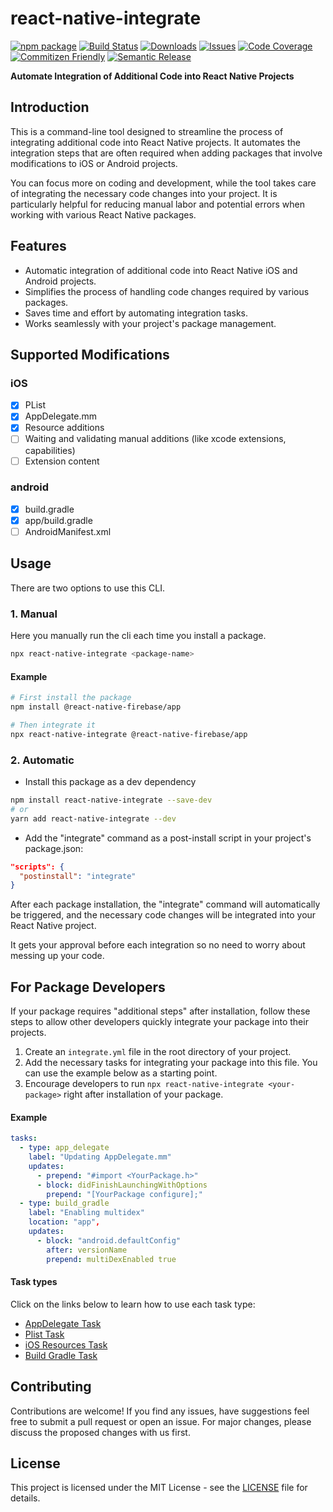 # react-native-integrate

[![npm package][npm-img]][npm-url]
[![Build Status][build-img]][build-url]
[![Downloads][downloads-img]][downloads-url]
[![Issues][issues-img]][issues-url]
[![Code Coverage][codecov-img]][codecov-url]
[![Commitizen Friendly][commitizen-img]][commitizen-url]
[![Semantic Release][semantic-release-img]][semantic-release-url]

**Automate Integration of Additional Code into React Native Projects**

## Introduction

This is a command-line tool designed to streamline the process of integrating additional code into React Native projects. It automates the integration steps that are often required when adding packages that involve modifications to iOS or Android projects.

You can focus more on coding and development, while the tool takes care of integrating the necessary code changes into your project. It is particularly helpful for reducing manual labor and potential errors when working with various React Native packages.

## Features

- Automatic integration of additional code into React Native iOS and Android projects.
- Simplifies the process of handling code changes required by various packages.
- Saves time and effort by automating integration tasks.
- Works seamlessly with your project's package management.

## Supported Modifications


### iOS

- [x] PList
- [x] AppDelegate.mm
- [x] Resource additions
- [ ] Waiting and validating manual additions (like xcode extensions, capabilities)
- [ ] Extension content

### android
- [x] build.gradle
- [x] app/build.gradle
- [ ] AndroidManifest.xml

## Usage

There are two options to use this CLI.

### 1. Manual
Here you manually run the cli each time you install a package.
```bash
npx react-native-integrate <package-name>
```

#### Example
```bash
# First install the package
npm install @react-native-firebase/app

# Then integrate it
npx react-native-integrate @react-native-firebase/app
```

### 2. Automatic
- Install this package as a dev dependency

```bash
npm install react-native-integrate --save-dev
# or
yarn add react-native-integrate --dev
```

- Add the "integrate" command as a post-install script in your project's package.json:

```json
"scripts": {
  "postinstall": "integrate"
}
```

After each package installation, the "integrate" command will automatically be triggered, and the necessary code changes will be integrated into your React Native project.

It gets your approval before each integration so no need to worry about messing up your code.

## For Package Developers

If your package requires "additional steps" after installation, follow these steps to allow other developers quickly integrate your package into their projects.

1. Create an `integrate.yml` file in the root directory of your project.
2. Add the necessary tasks for integrating your package into this file. You can use the example below as a starting point.
3. Encourage developers to run `npx react-native-integrate <your-package>` right after installation of your package.

#### Example
```yaml
tasks:
  - type: app_delegate
    label: "Updating AppDelegate.mm"
    updates:
      - prepend: "#import <YourPackage.h>"
      - block: didFinishLaunchingWithOptions
        prepend: "[YourPackage configure];"
  - type: build_gradle
    label: "Enabling multidex"
    location: "app",
    updates:
      - block: "android.defaultConfig"
        after: versionName
        prepend: multiDexEnabled true
```

#### Task types

Click on the links below to learn how to use each task type:

- [AppDelegate Task](docs/APP_DELEGATE.md)
- [Plist Task](docs/PLIST.md)
- [iOS Resources Task](docs/IOS_RESOURCES.md)
- [Build Gradle Task](docs/BUILD_GRADLE.md)

## Contributing

Contributions are welcome! If you find any issues, have suggestions feel free to submit a pull request or open an issue. For major changes, please discuss the proposed changes with us first.

## License

This project is licensed under the MIT License - see the [LICENSE](LICENSE) file for details.

[build-img]:https://github.com/murat-mehmet/react-native-integrate/actions/workflows/release.yml/badge.svg
[build-url]:https://github.com/murat-mehmet/react-native-integrate/actions/workflows/release.yml
[downloads-img]:https://img.shields.io/npm/dt/react-native-integrate
[downloads-url]:https://www.npmtrends.com/react-native-integrate
[npm-img]:https://img.shields.io/npm/v/react-native-integrate
[npm-url]:https://www.npmjs.com/package/react-native-integrate
[issues-img]:https://img.shields.io/github/issues/murat-mehmet/react-native-integrate
[issues-url]:https://github.com/murat-mehmet/react-native-integrate/issues
[codecov-img]:https://codecov.io/gh/murat-mehmet/react-native-integrate/branch/main/graph/badge.svg
[codecov-url]:https://codecov.io/gh/murat-mehmet/react-native-integrate
[semantic-release-img]:https://img.shields.io/badge/%20%20%F0%9F%93%A6%F0%9F%9A%80-semantic--release-e10079.svg
[semantic-release-url]:https://github.com/semantic-release/semantic-release
[commitizen-img]:https://img.shields.io/badge/commitizen-friendly-brightgreen.svg
[commitizen-url]:http://commitizen.github.io/cz-cli/
